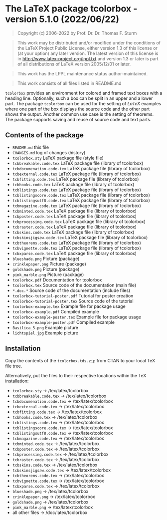 # The LaTeX package tcolorbox - version 5.1.0 (2022/06/22)


> Copyright (c) 2006-2022 by Prof. Dr. Dr. Thomas F. Sturm <thomas dot sturm at unibw dot de>

> This work may be distributed and/or modified under the
> conditions of the LaTeX Project Public License, either version 1.3
> of this license or (at your option) any later version.
> The latest version of this license is in
>   http://www.latex-project.org/lppl.txt
> and version 1.3 or later is part of all distributions of LaTeX
> version 2005/12/01 or later.

> This work has the LPPL maintenance status author-maintained.

> This work consists of all files listed in README.md


`tcolorbox` provides an environment for colored and framed text boxes with a
heading line. Optionally, such a box can be split in an upper and a lower
part. The package `tcolorbox` can be used for the setting of *LaTeX* examples where
one part of the box displays the source code and the other part shows the
output. Another common use case is the setting of theorems. The package supports
saving and reuse of source code and text parts.


## Contents of the package

- `README.md`                     this file
- `CHANGES.md`                    log of changes (history)
- `tcolorbox.sty`                 LaTeX package file (style file)
- `tcbbreakable.code.tex`         LaTeX package file (library of tcolorbox)
- `tcbdocumenation.code.tex`      LaTeX package file (library of tcolorbox)
- `tcbexternal.code.tex`          LaTeX package file (library of tcolorbox)
- `tcbfitting.code.tex`           LaTeX package file (library of tcolorbox)
- `tcbhooks.code.tex`             LaTeX package file (library of tcolorbox)
- `tcblistings.code.tex`          LaTeX package file (library of tcolorbox)
- `tcblistingscore.code.tex`      LaTeX package file (library of tcolorbox)
- `tcblistingsutf8.code.tex`      LaTeX package file (library of tcolorbox)
- `tcbmagazine.code.tex`          LaTeX package file (library of tcolorbox)
- `tcbminted.code.tex`            LaTeX package file (library of tcolorbox)
- `tcbposter.code.tex`            LaTeX package file (library of tcolorbox)
- `tcbprocessing.code.tex`        LaTeX package file (library of tcolorbox)
- `tcbraster.code.tex`            LaTeX package file (library of tcolorbox)
- `tcbskins.code.tex`             LaTeX package file (library of tcolorbox)
- `tcbskinsjigsaw.code.tex`       LaTeX package file (library of tcolorbox)
- `tcbtheorems.code.tex`          LaTeX package file (library of tcolorbox)
- `tcbvignette.code.tex`          LaTeX package file (library of tcolorbox)
- `tcbxparse.code.tex`            LaTeX package file (library of tcolorbox)
- `blueshade.png`                 Picture (package)
- `crinklepaper.png`              Picture (package)
- `goldshade.png`                 Picture (package)
- `pink_marble.png`               Picture (package)
- `tcolorbox.pdf`                 Documentation for tcolorbox
- `tcolorbox.tex`                 Source code of the documentation (main file)
- `*.doc.*`                       Source code of the documentation (include files)
- `tcolorbox-tutorial-poster.pdf` Tutorial for poster creation
- `tcolorbox-tutorial-poster.tex` Source code of the tutorial
- `tcolorbox-example.tex`         Example file for package usage
- `tcolorbox-example.pdf`         Compiled example
- `tcolorbox-example-poster.tex`  Example file for package usage
- `tcolorbox-example-poster.pdf`  Compiled example
- `Basilica_5.png`                Example picture
- `lichtspiel.jpg`                Example picture


## Installation

Copy the contents of the `tcolorbox.tds.zip` from CTAN to your local TeX file tree.

Alternatively, put the files to their respective locations within the TeX installation:

- `tcolorbox.sty`             ->  /tex/latex/tcolorbox
- `tcbbreakable.code.tex`     ->  /tex/latex/tcolorbox
- `tcbdocumenation.code.tex`  ->  /tex/latex/tcolorbox
- `tcbexternal.code.tex`      ->  /tex/latex/tcolorbox
- `tcbfitting.code.tex`       ->  /tex/latex/tcolorbox
- `tcbhooks.code.tex`         ->  /tex/latex/tcolorbox
- `tcblistings.code.tex`      ->  /tex/latex/tcolorbox
- `tcblistingscore.code.tex`  ->  /tex/latex/tcolorbox
- `tcblistingsutf8.code.tex`  ->  /tex/latex/tcolorbox
- `tcbmagazine.code.tex`      ->  /tex/latex/tcolorbox
- `tcbminted.code.tex`        ->  /tex/latex/tcolorbox
- `tcbposter.code.tex`        ->  /tex/latex/tcolorbox
- `tcbprocessing.code.tex`    ->  /tex/latex/tcolorbox
- `tcbraster.code.tex`        ->  /tex/latex/tcolorbox
- `tcbskins.code.tex`         ->  /tex/latex/tcolorbox
- `tcbskinsjigsaw.code.tex`   ->  /tex/latex/tcolorbox
- `tcbtheorems.code.tex`      ->  /tex/latex/tcolorbox
- `tcbvignette.code.tex`      ->  /tex/latex/tcolorbox
- `tcbxparse.code.tex`        ->  /tex/latex/tcolorbox
- `blueshade.png`             ->  /tex/latex/tcolorbox
- `crinklepaper.png`          ->  /tex/latex/tcolorbox
- `goldshade.png`             ->  /tex/latex/tcolorbox
- `pink_marble.png`           ->  /tex/latex/tcolorbox
- all other files             ->  /doc/latex/tcolorbox
